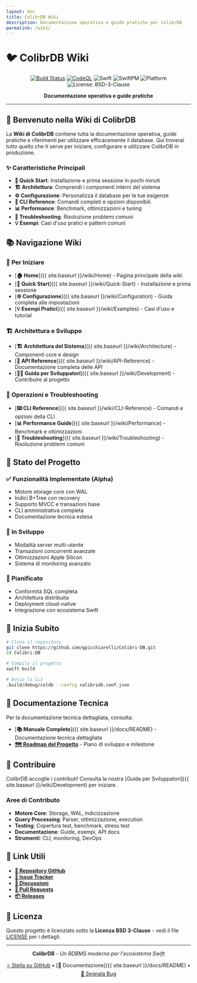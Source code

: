 ```yaml
---
layout: doc
title: ColibrDB Wiki
description: Documentazione operativa e guide pratiche per ColibrDB
permalink: /wiki/
---
```


# 🐦 ColibrDB Wiki

<div align="center">

[![Build Status](https://img.shields.io/github/actions/workflow/status/gpicchiarelli/Colibri-DB/ci.yml?branch=main&style=flat-square)](https://github.com/gpicchiarelli/Colibri-DB/actions/workflows/ci.yml)
[![CodeQL](https://img.shields.io/github/actions/workflow/status/gpicchiarelli/Colibri-DB/codeql.yml?label=CodeQL&branch=main&style=flat-square)](https://github.com/gpicchiarelli/Colibri-DB/actions/workflows/codeql.yml)
![Swift](https://img.shields.io/badge/Swift-6.2-orange.svg?style=flat-square)
![SwiftPM](https://img.shields.io/badge/SwiftPM-compatible-brightgreen.svg?style=flat-square)
![Platform](https://img.shields.io/badge/platform-macOS%2013%2B-lightgrey.svg?style=flat-square)
![License: BSD-3-Clause](https://img.shields.io/badge/License-BSD_3--Clause-blue.svg?style=flat-square)

**Documentazione operativa e guide pratiche**

</div>

---

## 🎯 Benvenuto nella Wiki di ColibrDB

La **Wiki di ColibrDB** contiene tutta la documentazione operativa, guide pratiche e riferimenti per utilizzare efficacemente il database. Qui troverai tutto quello che ti serve per iniziare, configurare e utilizzare ColibrDB in produzione.

### ✨ Caratteristiche Principali

- **🚀 Quick Start**: Installazione e prima sessione in pochi minuti
- **🏗️ Architettura**: Comprendi i componenti interni del sistema
- **⚙️ Configurazione**: Personalizza il database per le tue esigenze
- **🔧 CLI Reference**: Comandi completi e opzioni disponibili
- **📊 Performance**: Benchmark, ottimizzazioni e tuning
- **🐛 Troubleshooting**: Risoluzione problemi comuni
- **💡 Esempi**: Casi d'uso pratici e pattern comuni

## 📚 Navigazione Wiki

### 🚀 **Per Iniziare**
- [**🏠 Home**]({{ site.baseurl }}/wiki/Home) - Pagina principale della wiki
- [**🚀 Quick Start**]({{ site.baseurl }}/wiki/Quick-Start) - Installazione e prima sessione
- [**⚙️ Configurazione**]({{ site.baseurl }}/wiki/Configuration) - Guida completa alle impostazioni
- [**💡 Esempi Pratici**]({{ site.baseurl }}/wiki/Examples) - Casi d'uso e tutorial

### 🏗️ **Architettura e Sviluppo**
- [**🏗️ Architettura del Sistema**]({{ site.baseurl }}/wiki/Architecture) - Componenti core e design
- [**📖 API Reference**]({{ site.baseurl }}/wiki/API-Reference) - Documentazione completa delle API
- [**👨‍💻 Guida per Sviluppatori**]({{ site.baseurl }}/wiki/Development) - Contribuire al progetto

### 🔧 **Operazioni e Troubleshooting**
- [**⌨️ CLI Reference**]({{ site.baseurl }}/wiki/CLI-Reference) - Comandi e opzioni della CLI
- [**📊 Performance Guide**]({{ site.baseurl }}/wiki/Performance) - Benchmark e ottimizzazioni
- [**🐛 Troubleshooting**]({{ site.baseurl }}/wiki/Troubleshooting) - Risoluzione problemi comuni

## 🎯 Stato del Progetto

### ✅ **Funzionalità Implementate (Alpha)**
- Motore storage core con WAL
- Indici B+Tree con recovery
- Supporto MVCC e transazioni base
- CLI amministrativa completa
- Documentazione tecnica estesa

### 🚧 **In Sviluppo**
- Modalità server multi-utente
- Transazioni concorrenti avanzate
- Ottimizzazioni Apple Silicon
- Sistema di monitoring avanzato

### 🔮 **Pianificato**
- Conformità SQL completa
- Architettura distribuita
- Deployment cloud-native
- Integrazione con ecosistema Swift

## 🚀 Inizia Subito

```bash
# Clona il repository
git clone https://github.com/gpicchiarelli/Colibri-DB.git
cd Colibri-DB

# Compila il progetto
swift build

# Avvia la CLI
.build/debug/coldb --config colibridb.conf.json
```

## 📖 Documentazione Tecnica

Per la documentazione tecnica dettagliata, consulta:
- [**📚 Manuale Completo**]({{ site.baseurl }}/docs/README) - Documentazione tecnica dettagliata
- [**🗺️ Roadmap del Progetto**](https://github.com/gpicchiarelli/Colibri-DB/blob/main/PROJECT_ROADMAP.md) - Piano di sviluppo e milestone

## 🤝 Contribuire

ColibrDB accoglie i contributi! Consulta la nostra [Guida per Sviluppatori]({{ site.baseurl }}/wiki/Development) per iniziare.

### Aree di Contributo
- **Motore Core**: Storage, WAL, indicizzazione
- **Query Processing**: Parser, ottimizzazione, execution
- **Testing**: Copertura test, benchmark, stress test
- **Documentazione**: Guide, esempi, API docs
- **Strumenti**: CLI, monitoring, DevOps

## 🔗 Link Utili

- [**📂 Repository GitHub**](https://github.com/gpicchiarelli/Colibri-DB)
- [**🐛 Issue Tracker**](https://github.com/gpicchiarelli/Colibri-DB/issues)
- [**💬 Discussioni**](https://github.com/gpicchiarelli/Colibri-DB/discussions)
- [**🔄 Pull Requests**](https://github.com/gpicchiarelli/Colibri-DB/pulls)
- [**📦 Releases**](https://github.com/gpicchiarelli/Colibri-DB/releases)

## 📄 Licenza

Questo progetto è licenziato sotto la **Licenza BSD 3-Clause** - vedi il file [LICENSE](https://github.com/gpicchiarelli/Colibri-DB/blob/main/LICENSE) per i dettagli.

---

<div align="center">

**ColibrDB** - *Un RDBMS moderno per l'ecosistema Swift*

[⭐ Stella su GitHub](https://github.com/gpicchiarelli/Colibri-DB) • [📖 Documentazione]({{ site.baseurl }}/docs/README) • [🐛 Segnala Bug](https://github.com/gpicchiarelli/Colibri-DB/issues)

</div>